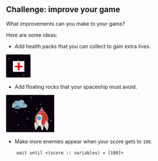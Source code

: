 ## Challenge: improve your game

What improvements can you make to your game?

Here are some ideas:

+ Add health packs that you can collect to gain extra lives.

![ruutukaappaus](images/invaders-aid.png)

+ Add floating rocks that your spaceship must avoid.

![ruutukaappaus](images/invaders-rocks.png)

+ Make more enemies appear when your score gets to `100`.

```blocks3
    wait until <(score :: variables) = [100]>
```
